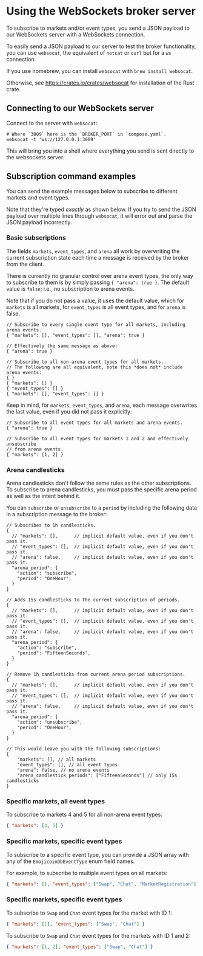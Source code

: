 <!-- markdownlint-disable-file MD024 -->

<!-- cspell:word netcat -->

# Using the WebSockets broker server

To subscribe to markets and/or event types, you send a JSON payload to our
WebSockets server with a WebSockets connection.

To easily send a JSON payload to our server to test the broker functionality,
you can use `websocat`, the equivalent of `netcat` or `curl` but for a `ws`
connection.

If you use homebrew, you can install `websocat` with `brew install websocat`.

Otherwise, see <https://crates.io/crates/websocat> for installation of the Rust
crate.

## Connecting to our WebSockets server

Connect to the server with `websocat`:

```shell
# Where `3009` here is the `BROKER_PORT` in `compose.yaml`.
websocat -t 'ws://127.0.0.1:3009'
```

This will bring you into a shell where everything you send is sent directly
to the websockets server.

## Subscription command examples

You can send the example messages below to subscribe to different markets
and event types.

Note that they're typed *exactly* as shown below. If you try to send the JSON
payload over multiple lines through `websocat`, it will error out and parse
the JSON payload incorrectly.

### Basic subscriptions

The fields `markets`, `event_types`, and `arena` all work by overwriting the
current subscription state each time a message is received by the broker from
the client.

There is currently no granular control over arena event types, the only
way to subscribe to them is by simply passing `{ "arena": true }`. The default
value is `false`; i.e., no subscription to arena events.

Note that if you do not pass a value, it uses the default value, which for
`markets` is all markets, for `event_types` is all event types, and for `arena`
is false.

```json5
// Subscribe to every single event type for all markets, including arena events.
{ "markets": [], "event_types": [], "arena": true }

// Effectively the same message as above:
{ "arena": true }

// Subscribe to all non-arena event types for all markets.
// The following are all equivalent, note this *does not* include arena events:
{ }
{ "markets": [] }
{ "event_types": [] }
{ "markets": [], "event_types": [] }
```

Keep in mind, for `markets`, `event_types`, and `arena`, each message overwrites
the last value, even if you did not pass it explicitly:

```json5
// Subscribe to all event types for all markets and arena events.
{ "arena": true }

// Subscribe to all event types for markets 1 and 2 and effectively unsubscribe
// from arena events.
{ "markets": [1, 2] }
```

### Arena candlesticks

Arena candlesticks don't follow the same rules as the other subscriptions. To
subscribe to arena candlesticks, you must pass the specific arena period
as well as the intent behind it.

You can `subscribe` or `unsubscribe` to a `period` by including the following
data in a subscription message to the broker:

```json5
// Subscribes to 1h candlesticks.
{
  // "markets": [],      // implicit default value, even if you don't pass it.
  // "event_types": [],  // implicit default value, even if you don't pass it.
  // "arena": false,     // implicit default value, even if you don't pass it.
  "arena_period": {
    "action": "subscribe",
    "period": "OneHour",
  }
}

// Adds 15s candlesticks to the current subscription of periods.
{
  // "markets": [],      // implicit default value, even if you don't pass it.
  // "event_types": [],  // implicit default value, even if you don't pass it.
  // "arena": false,     // implicit default value, even if you don't pass it.
  "arena_period": {
    "action": "subscribe",
    "period": "FifteenSeconds",
  }
}

// Remove 1h candlesticks from current arena period subscriptions.
{
  // "markets": [],      // implicit default value, even if you don't pass it.
  // "event_types": [],  // implicit default value, even if you don't pass it.
  // "arena": false,     // implicit default value, even if you don't pass it.
  "arena_period": {
    "action": "unsubscribe",
    "period": "OneHour",
  }
}

// This would leave you with the following subscriptions:
{
    "markets": [], // all markets
    "event_types": [], // all event types
    "arena": false, // no arena events
    "arena_candlestick_periods": ["FifteenSeconds"] // only 15s candlesticks
}
```

### Specific markets, all event types

To subscribe to markets 4 and 5 for all non-arena event types:

```json
{ "markets": [4, 5] }
```

### Specific markets, specific event types

To subscribe to a specific event type, you can provide a JSON array with any of
the `EmojicoinDbEventType` enum field names.

For example, to subscribe to multiple event types on all markets:

```json
{ "markets": [], "event_types": ["Swap", "Chat", "MarketRegistration"] }
```

### Specific markets, specific event types

To subscribe to `Swap` and `Chat` event types for the market with ID 1:

```json
{ "markets": [1], "event_types": ["Swap", "Chat"] }
```

To subscribe to `Swap` and `Chat` event types for the markets with ID 1 and 2:

```json
{ "markets": [1, 2], "event_types": ["Swap", "Chat"] }
```
